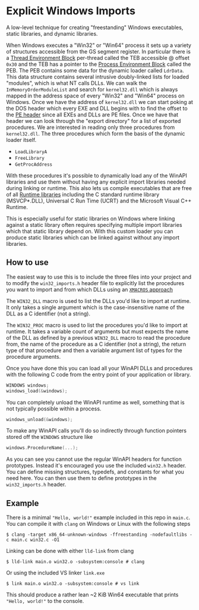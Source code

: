 # Explicit Windows Imports

A low-level technique for creating "freestanding" Windows executables, static libraries, and dynamic libraries.

When Windows executes a "Win32" or "Win64" process it sets up a variety of structures accessible from the GS segment register. In particular there is a [Thread Environment Block](https://en.wikipedia.org/wiki/Win32_Thread_Information_Block) per-thread called the TEB accessible @ offset `0x30` and the TEB has a pointer to the [Process Environment Block](https://en.wikipedia.org/wiki/Process_Environment_Block) called the PEB. The PEB contains some data for the dynamic loader called `LdrData`. This data structure contains several intrusive doubly-linked lists for loaded "modules", which is what NT calls DLLs. We can walk the `InMemoryOrderModuleList` and search for `kernel32.dll` which is always mapped in the address space of every "Win32" and "Win64" process on Windows. Once we have the address of `kernel32.dll` we can start poking at the DOS header which every EXE and DLL begins with to find the offset to the [PE header](https://en.wikipedia.org/wiki/Portable_Executable#Technical_details) since all EXEs and DLLs are PE files. Once we have that header we can look through the "export directory" for a list of exported procedures. We are interested in reading only three procedures from `kernel32.dll`. The three procedures which form the basis of the dynamic loader itself.
  * `LoadLibraryA`
  * `FreeLibrary`
  * `GetProcAddress`

With these procedures it's possible to dynamically load any of the WinAPI libraries and use them without having any explicit import libraries needed during linking or runtime. This also lets us compile executables that are free of all [Runtime libraries](https://en.wikipedia.org/wiki/Microsoft_Windows_library_files#Runtime_libraries) including the C standard runtime library (MSVCP*.DLL), Universal C Run Time (UCRT) and the Microsoft Visual C++ Runtime.

This is especially useful for static libraries on Windows where linking against a static library often requires specifying multiple import libraries which that static library depend on. With this custom loader you can produce static libraries which can be linked against without any import libraries.

## How to use
The easiest way to use this is to include the three files into your project and to modify the `win32_imports.h` header file to explicitly list the procedures you want to import and from which DLLs using an [`XMACROS` approach](https://en.wikipedia.org/wiki/X_macro)

The `WIN32_DLL` macro is used to list the DLLs you'd like to import at runtime. It only takes a single argument which is the case-insensitive name of the DLL as a C identifier (not a string).

The `WIN32_PROC` macro is used to list the procedures you'd like to import at runtime. It takes a variable count of arguments but must expects the name of the DLL as defined by a previous `WIN32_DLL` macro to read the procedure from, the name of the procedure as a C identifier (not a string), the return type of that procedure and then a variable argument list of types for the procedure arguments.

Once you have done this you can load all your WinAPI DLLs and procedures with the following C code from the entry point of your application or library.
```c
WINDOWS windows;
windows_load(&windows);
```

You can completely unload the WinAPI runtime as well, something that is not typically possible within a process.
```c
windows_unload(&windows);
```

To make any WinAPI calls you'll do so indirectly through function pointers stored off the `WINDOWS` structure like
```c
windows.ProcedureName(...);
```

As you can see you cannot use the regular WinAPI headers for function prototypes. Instead it's encouraged you use the included `win32.h` header. You can define missing structures, typedefs, and constants for what you need here. You can then use them to define prototypes in the `win32_imports.h` header.

## Example
There is a minimal `"Hello, world!"` example included in this repo in `main.c`. You can compile it with `clang` on Windows or Linux with the following steps
```none
$ clang -target x86_64-unknown-windows -ffreestanding -nodefaultlibs -c main.c win32.c -O1
```

Linking can be done with either `lld-link` from clang
```none
$ lld-link main.o win32.o -subsystem:console # clang
```
Or using the included VS linker `link.exe`
```none
$ link main.o win32.o -subsystem:console # vs link
```

This should produce a rather lean ~2 KiB Win64 executable that prints `"Hello, world!"` to the console.